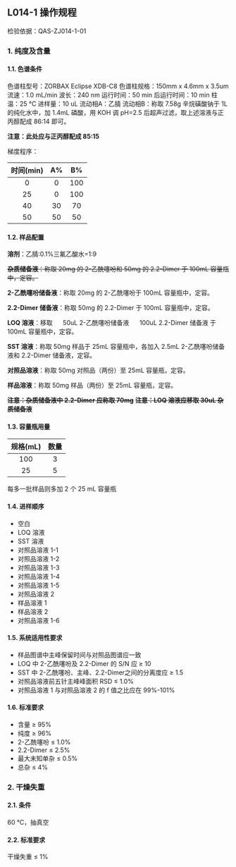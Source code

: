 ## L014-1 操作规程

检验依据：QAS-ZJ014-1-01

### 1. 纯度及含量

#### 1.1. 色谱条件

色谱柱型号：ZORBAX Eclipse XDB-C8
色谱柱规格：150mm x 4.6mm x 3.5um
流速：1.0 mL/min
波长：240 nm
运行时间：50 min
后运行时间：10 min
柱温：25 °C
进样量：10 uL
流动相A：乙腈
流动相B：称取 7.58g 辛烷磺酸钠于 1L 的纯化水中，加 1.4mL 磷酸，用 KOH 调 pH=2.5 后超声过滤，取上述溶液与正丙醇配成 86:14 即可。

**注意：此处应与正丙醇配成 85:15**

梯度程序：

| 时间(min) |  A%   |  B%   |
| :-------: | :---: | :---: |
|     0     |   0   |  100  |
|    25     |   0   |  100  |
|    40     |  30   |  70   |
|    50     |  50   |  50   |

#### 1.2. 样品配置

**溶剂**：乙腈:0.1%三氟乙酸水=1:9

~~**杂质储备液**：称取 20mg 的 2-乙酰噻吩和 50mg 的 2.2-Dimer 于 100mL 容量瓶中，定容。~~

**2-乙酰噻吩储备液**：称取 20mg 的 2-乙酰噻吩于 100mL 容量瓶中，定容。

**2.2-Dimer 储备液**：称取 50mg 的 2.2-Dimer 于 100mL 容量瓶中，定容。

**LOQ 溶液**：移取
    &nbsp;&nbsp;&nbsp;&nbsp; 50uL 2-乙酰噻吩储备液
    &nbsp;&nbsp;&nbsp;&nbsp; 100uL 2.2-Dimer 储备液
于 100mL 容量瓶中，定容。

**SST 溶液**：称取 50mg 样品于 25mL 容量瓶中，各加入 2.5mL 2-乙酰噻吩储备液和 2.2-Dimer 储备液，定容。

**对照品溶液**：称取 50mg 对照品（两份）至 25mL 容量瓶，定容。

**样品溶液**：称取 50mg 样品（两份）至 25mL 容量瓶，定容。

~~**注意：杂质储备液中 2.2-Dimer 应称取 70mg**~~
~~**注意：LOQ 溶液应移取 30uL 杂质储备液**~~

#### 1.3. 容量瓶用量

| 规格(mL) | 数量  |
| :------: | :---: |
|   100    |   3   |
|    25    |   5   |

每多一批样品则多加 2 个 25 mL 容量瓶

#### 1.4. 进样顺序

+ 空白
+ LOQ 溶液
+ SST 溶液
+ 对照品溶液 1-1
+ 对照品溶液 1-2
+ 对照品溶液 1-3
+ 对照品溶液 1-4
+ 对照品溶液 1-5
+ 对照品溶液 2
+ 样品溶液 1
+ 样品溶液 2
+ 对照品溶液 1-6

#### 1.5. 系统适用性要求

+ 样品图谱中主峰保留时间与对照品图谱应一致
+ LOQ 中 2-乙酰噻吩及 2.2-Dimer 的 S/N 应 &ge; 10
+ SST 中 2-乙酰噻吩、主峰、2.2-Dimer之间的分离度应 &ge; 1.5
+ 对照品溶液前五针主峰峰面积 RSD &le; 1.0%
+ 对照品溶液 1 与对照品溶液 2 的 f 值之比应在 99%-101%

#### 1.6. 标准要求

+ 含量 &ge; 95%
+ 纯度 &ge; 96%
+ 2-乙酰噻吩 &le; 1.0%
+ 2.2-Dimer &le; 2.5%
+ 最大未知单杂 &le; 0.5%
+ 总杂 &le; 4%

### 2. 干燥失重

#### 2.1. 条件

60 °C，抽真空

#### 2.2. 标准要求

干燥失重 &le; 1%
